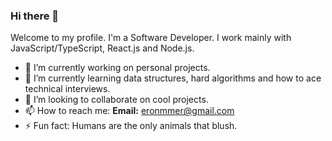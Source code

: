 ### Hi there 👋

Welcome to my profile. I'm a Software Developer. I work mainly with JavaScript/TypeScript, React.js and Node.js.


<!--
**Eronmmer/Eronmmer** is a ✨ _special_ ✨ repository because its `README.md` (this file) appears on your GitHub profile.
-->

- 🔭 I’m currently working on personal projects.
- 🌱 I’m currently learning data structures, hard algorithms and how to ace technical interviews.
- 👯 I’m looking to collaborate on cool projects.
- 📫 How to reach me: **Email:** eronmmer@gmail.com
- ⚡ Fun fact: Humans are the only animals that blush.
